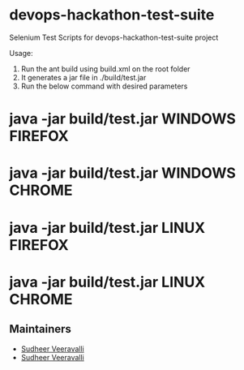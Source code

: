 # devops-hackathon-test-suite
Selenium Test Scripts for devops-hackathon-test-suite project

Usage: 
1. Run the ant build using build.xml on the root folder
2. It generates a jar file in ./build/test.jar
3. Run the below command with desired parameters
# java -jar build/test.jar WINDOWS FIREFOX
# java -jar build/test.jar WINDOWS CHROME
# java -jar build/test.jar LINUX FIREFOX
# java -jar build/test.jar LINUX CHROME

## Maintainers

- [Sudheer Veeravalli](https://github.com/veersudhir83)
- [Sudheer Veeravalli](mailto:veersudhir83@gmail.com)
